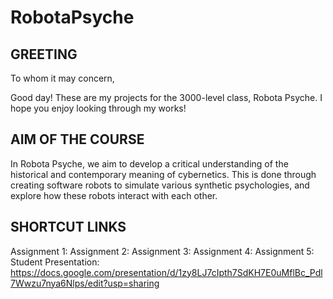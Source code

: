 # RobotaPsyche

## GREETING
To whom it may concern,

Good day! These are my projects for the 3000-level class, Robota Psyche. I hope you enjoy looking through my works!

## AIM OF THE COURSE
In Robota Psyche, we aim to develop a critical understanding of the historical and contemporary meaning of cybernetics. This is done through creating software robots to simulate various synthetic psychologies,  and explore how these robots interact with each other.

## SHORTCUT LINKS
Assignment 1: 
Assignment 2:
Assignment 3:
Assignment 4:
Assignment 5:
Student Presentation: https://docs.google.com/presentation/d/1zy8LJ7cIpth7SdKH7E0uMflBc_Pdl7Wwzu7nya6Nlps/edit?usp=sharing
